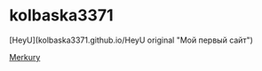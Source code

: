 # kolbaska3371
[HeyU](kolbaska3371.github.io/HeyU original "Мой первый сайт")

[Merkury](kolbaska3371.github.io/src "Мой первый сайт")
